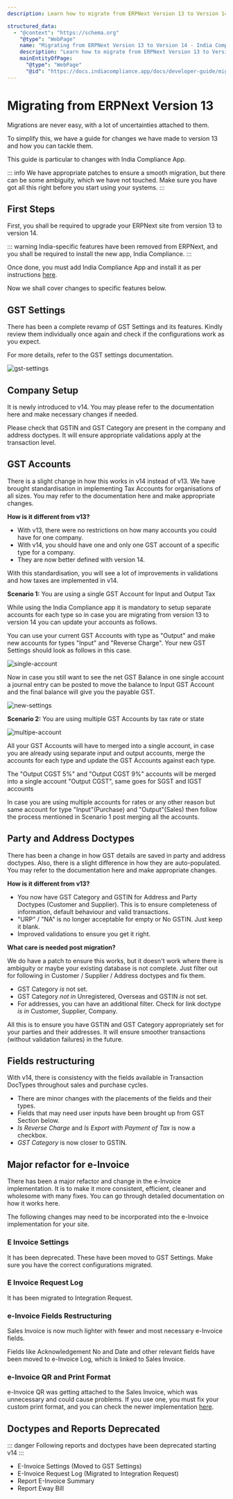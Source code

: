 ```yaml
---
description: Learn how to migrate from ERPNext Version 13 to Version 14, specifically focusing on changes introduced in the India Compliance App. Explore step-by-step guidance on migrating GST settings, company setup, GST accounts, party and address doctypes, field restructuring, and major refactors for e-Invoice.

structured_data:
  - "@context": "https://schema.org"
    "@type": "WebPage"
    name: "Migrating from ERPNext Version 13 to Version 14 - India Compliance Documentation"
    description: "Learn how to migrate from ERPNext Version 13 to Version 14, specifically focusing on changes introduced in the India Compliance App. Explore step-by-step guidance on migrating GST settings, company setup, GST accounts, party and address doctypes, field restructuring, and major refactors for e-Invoice."
    mainEntityOfPage:
      "@type": "WebPage"
      "@id": "https://docs.indiacompliance.app/docs/developer-guide/migrating-from-v13"
---
```


# Migrating from ERPNext Version 13

Migrations are never easy, with a lot of uncertainties attached to them.

To simplify this, we have a guide for changes we have made to version 13 and how you can tackle them.

This guide is particular to changes with India Compliance App.

::: info
We have appropriate patches to ensure a smooth migration, but there can be some ambiguity, which we have not touched. Make sure you have got all this right before you start using your systems.
:::

## First Steps

First, you shall be required to upgrade your ERPNext site from version 13 to version 14.

::: warning
India-specific features have been removed from ERPNext, and you shall be required to install the new app, India Compliance.
:::

Once done, you must add India Compliance App and install it as per instructions [here](../getting-started/installation#self-hosted).

Now we shall cover changes to specific features below.

## GST Settings

There has been a complete revamp of GST Settings and its features. Kindly review them individually once again and check if the configurations work as you expect.

For more details, refer to the GST settings documentation.

![gst-settings](./assets/gst_settings.gif)

## Company Setup

It is newly introduced to v14. You may please refer to the documentation here and make necessary changes if needed.

Please check that GSTIN and GST Category are present in the company and address doctypes. It will ensure appropriate validations apply at the transaction level.

## GST Accounts

There is a slight change in how this works in v14 instead of v13. We have brought standardisation in implementing Tax Accounts for organisations of all sizes. You may refer to the documentation here and make appropriate changes.

**How is it different from v13?**

- With v13, there were no restrictions on how many accounts you could have for one company.
- With v14, you should have one and only one GST account of a specific type for a company.
- They are now better defined with version 14.

With this standardisation, you will see a lot of improvements in validations and how taxes are implemented in v14.

**Scenario 1:** You are using a single GST Account for Input and Output Tax

While using the India Compliance app it is mandatory to setup separate accounts for each type so in case you are migrating from version 13 to version 14 you can update your accounts as follows.

You can use your current GST Accounts with type as "Output" and make new accounts for types "Input" and "Reverse Charge". Your new GST Settings should look as follows in this case.

![single-account](./assets/single_account.png)

Now in case you still want to see the net GST Balance in one single account a journal entry can be posted to move the balance to Input GST Account and the final balance will give you the payable GST.

![new-settings](./assets/new_settings.png)

**Scenario 2:** You are using multiple GST Accounts by tax rate or state

![multipe-account](./assets/multiple_account.png)

All your GST Accounts will have to merged into a single account, in case you are already using separate input and output accounts, merge the accounts for each type and update the GST Accounts against each type.

The "Output CGST 5%" and "Output CGST 9%" accounts will be merged into a single account "Output CGST", same goes for SGST and IGST accounts

In case you are using multiple accounts for rates or any other reason but same account for type "Input"(Purchase) and "Output"(Sales) then follow the process mentioned in Scenario 1 post merging all the accounts.

## Party and Address Doctypes

There has been a change in how GST details are saved in party and address doctypes. Also, there is a slight difference in how they are auto-populated. You may refer to the documentation here and make appropriate changes.

**How is it different from v13?**

- You now have GST Category and GSTIN for Address and Party Doctypes (Customer and Supplier). This is to ensure completeness of information, default behaviour and valid transactions.
- "URP" / "NA" is no longer acceptable for empty or No GSTIN. Just keep it blank.
- Improved validations to ensure you get it right.

**What care is needed post migration?**

We do have a patch to ensure this works, but it doesn't work where there is ambiguity or maybe your existing database is not complete.
Just filter out for following in Customer / Supplier / Address doctypes and fix them.

- GST Category *is* not set.
- GST Category *not in* Unregistered, Overseas and GSTIN *is* not set.
- For addresses, you can have an additional filter. Check for link doctype *is in* Customer, Supplier, Company.

All this is to ensure you have GSTIN and GST Category appropriately set for your parties and their addresses. It will ensure smoother transactions (without validation failures) in the future.

## Fields restructuring

With v14, there is consistency with the fields available in Transaction DocTypes throughout sales and purchase cycles.

- There are minor changes with the placements of the fields and their types.
- Fields that may need user inputs have been brought up from GST Section below.
- *Is Reverse Charge* and *Is Export with Payment of Tax* is now a checkbox.
- *GST Category* is now closer to GSTIN.

## Major refactor for e-Invoice

There has been a major refactor and change in the e-Invoice implementation. It is to make it more consistent, efficient, cleaner and wholesome with many fixes. You can go through detailed documentation on how it works here.

The following changes may need to be incorporated into the e-Invoice implementation for your site.

### E Invoice Settings

It has been deprecated. These have been moved to GST Settings. Make sure you have the correct configurations migrated.

### E Invoice Request Log

It has been migrated to Integration Request.

### e-Invoice Fields Restructuring

Sales Invoice is now much lighter with fewer and most necessary e-Invoice fields.

Fields like Acknowledgement No and Date and other relevant fields have been moved to e-Invoice Log, which is linked to Sales Invoice.

### e-Invoice QR and Print Format

e-Invoice QR was getting attached to the Sales Invoice, which was unnecessary and could cause problems. If you use one, you must fix your custom print format, and you can check the newer implementation [here](./e_invoice_qr.md).

## Doctypes and Reports Deprecated

::: danger
Following reports and doctypes have been deprecated starting v14
:::

- E-Invoice Settings (Moved to GST Settings)
- E-Invoice Request Log (Migrated to Integration Request)
- Report E-Invoice Summary
- Report Eway Bill
